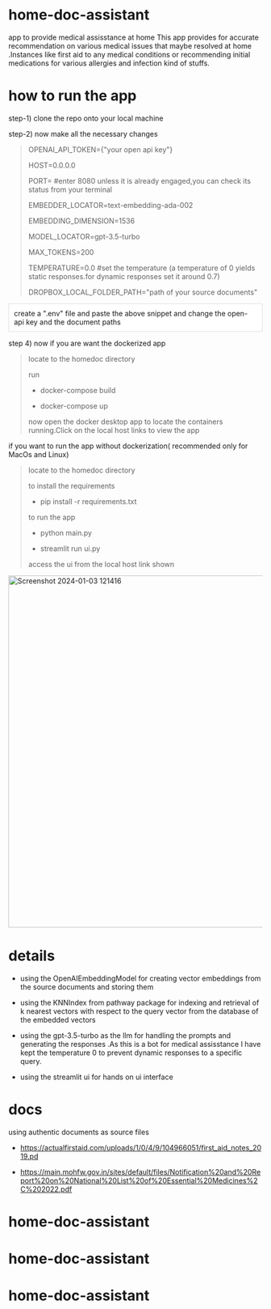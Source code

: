 # home-doc-assistant
app to provide medical assisstance at home
This app provides for accurate recommendation on various medical issues that maybe resolved at home .Instances like first aid to any medical conditions or recommending initial medications for various allergies and infection kind of stuffs.

# how to run the app
step-1) clone the repo onto your local machine 

step-2) now make all the necessary changes  

> OPENAI_API_TOKEN={"your open api key"}
> 
> HOST=0.0.0.0
> 
> PORT=<port number> #enter 8080 unless it is already engaged,you can check its status from your terminal
> 
> EMBEDDER_LOCATOR=text-embedding-ada-002
> 
> EMBEDDING_DIMENSION=1536
> 
> MODEL_LOCATOR=gpt-3.5-turbo
> 
> MAX_TOKENS=200
> 
> TEMPERATURE=0.0 #set the temperature (a temperature of 0 yields static responses.for dynamic responses set it around 0.7)
> 
> DROPBOX_LOCAL_FOLDER_PATH="path of your source documents"
> 
<div style="background-color: white; padding: 10px; border: 1px solid #ddd;">
  create a ".env" file and paste the above snippet and change the open-api key and the document paths
</div>

step 4) now if you are want the dockerized app





> locate to the homedoc directory
>
> run
> * docker-compose build
> 
> * docker-compose up
>
> now open the docker desktop app to locate the containers running.Click on the local host links to view the app
>

if you want to run the app without dockerization( recommended  only for MacOs and Linux)
>locate to the homedoc directory
>
>to install the requirements
>* pip install -r requirements.txt 
>
>to run the app
>* python main.py
>
>* streamlit run ui.py
>
>access the ui from the local host link shown


<img width="696" alt="Screenshot 2024-01-03 121416" src="https://github.com/anishhello/home-doc-assistant/assets/133523672/98473ecf-2e6a-40df-b985-26a68080f04c">


# details
* using the OpenAIEmbeddingModel for creating vector embeddings from the source documents and storing them

* using the KNNIndex from pathway package for indexing and  retrieval of k nearest vectors  with respect to the query vector from the database of the embedded vectors

* using the gpt-3.5-turbo as the llm for handling the prompts and generating the responses .As this is a bot for medical assisstance I have kept the temperature 0 to prevent dynamic responses to a specific query.

* using the streamlit ui for hands on ui interface

# docs
 using authentic documents as source files
  * https://actualfirstaid.com/uploads/1/0/4/9/104966051/first_aid_notes_2019.pd

* https://main.mohfw.gov.in/sites/default/files/Notification%20and%20Report%20on%20National%20List%20of%20Essential%20Medicines%2C%202022.pdf


                                            
# home-doc-assistant
# home-doc-assistant
# home-doc-assistant
